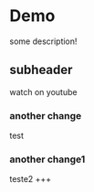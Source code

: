 # Demo 
some description!

## subheader

watch on youtube

### another change
test

### another change1
teste2 +++


